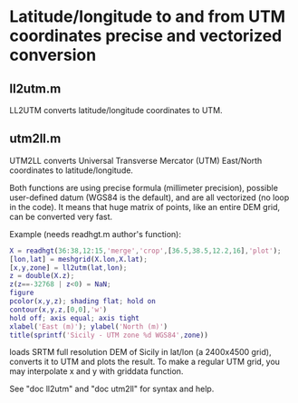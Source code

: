 # Latitude/longitude to and from UTM coordinates precise and vectorized conversion

## ll2utm.m
LL2UTM converts latitude/longitude coordinates to UTM.

## utm2ll.m
UTM2LL converts Universal Transverse Mercator (UTM) East/North coordinates to latitude/longitude.


Both functions are using precise formula (millimeter precision), possible user-defined datum (WGS84 is the default), and are all vectorized (no loop in the code). It means that huge matrix of points, like an entire DEM grid, can be converted very fast.

Example (needs readhgt.m author's function):

```matlab
X = readhgt(36:38,12:15,'merge','crop',[36.5,38.5,12.2,16],'plot');
[lon,lat] = meshgrid(X.lon,X.lat);
[x,y,zone] = ll2utm(lat,lon);
z = double(X.z);
z(z==-32768 | z<0) = NaN;
figure
pcolor(x,y,z); shading flat; hold on
contour(x,y,z,[0,0],'w')
hold off; axis equal; axis tight
xlabel('East (m)'); ylabel('North (m)')
title(sprintf('Sicily - UTM zone %d WGS84',zone))
```

loads SRTM full resolution DEM of Sicily in lat/lon (a 2400x4500 grid), converts it to UTM and plots the result. To make a regular UTM grid, you may interpolate x and y with griddata function.

See "doc ll2utm" and "doc utm2ll" for syntax and help.

